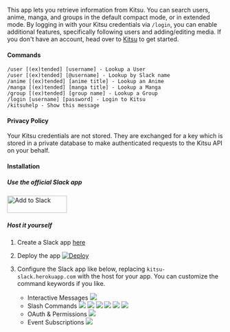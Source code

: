 This app lets you retrieve information from Kitsu. You can search users, anime, manga, and groups in the default compact mode, or in extended mode. By logging in with your Kitsu credentials via `/login`, you can enable additional features, specifically following users and adding/editing media. If you don't have an account, head over to [Kitsu](https://kitsu.io) to get started.

#### Commands

```
/user [(ex)tended] [username] - Lookup a User
/user [(ex)tended] [@username] - Lookup by Slack name
/anime [(ex)tended] [anime title] - Lookup an Anime
/manga [(ex)tended] [manga title] - Lookup a Manga
/group [(ex)tended] [group name] - Lookup a Group
/login [username] [password] - Login to Kitsu
/kitsuhelp - Show this message
```

#### Privacy Policy

Your Kitsu credentials are not stored. They are exchanged for a key which is stored in a private database to make authenticated requests to the Kitsu API on your behalf.

#### Installation

##### Use the official Slack app

<a href="https://slack.com/oauth/authorize?scope=commands,links:read,links:write&client_id=12303250033.57925979077"><img alt="Add to Slack" height="40" width="139" src="https://platform.slack-edge.com/img/add_to_slack.png" srcset="https://platform.slack-edge.com/img/add_to_slack.png 1x, https://platform.slack-edge.com/img/add_to_slack@2x.png 2x" /></a>

##### Host it yourself

1. Create a Slack app [here](https://i.imgur.com/Zr8MCop.png)

2. Deploy the app
[![Deploy](https://www.herokucdn.com/deploy/button.svg)](https://heroku.com/deploy)

3. Configure the Slack app like below, replacing `kitsu-slack.herokuapp.com` with the host for your app. You can customize the command keywords if you like.
    - Interactive Messages
    ![](https://i.imgur.com/F3RL2aq.png)
    - Slash Commands
    ![](https://i.imgur.com/SVCDNpd.png)
    ![](https://i.imgur.com/TibRYGI.png)
    ![](https://i.imgur.com/nhvEruS.png)
    ![](https://i.imgur.com/w7LtaPP.png)
    ![](https://i.imgur.com/m4O6mqT.png)
    ![](https://i.imgur.com/8NSJXRF.png)
    - OAuth & Permissions
    ![](https://i.imgur.com/56G26Rj.png)
    - Event Subscriptions
    ![](https://i.imgur.com/DIxFkVc.png)

